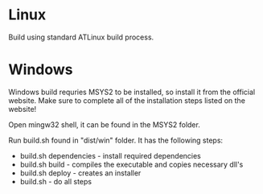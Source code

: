 # Linux
Build using standard ATLinux build process.

# Windows
Windows build requries MSYS2 to be installed, so install it from the official website. Make sure to complete all of the installation steps listed on the website!

Open mingw32 shell, it can be found in the MSYS2 folder.

Run build.sh found in "dist/win" folder. It has the following steps:
* build.sh dependencies - install required dependencies
* build.sh build - compiles the executable and copies necessary dll's
* build.sh deploy - creates an installer
* build.sh - do all steps
